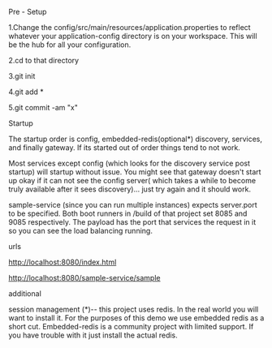Pre - Setup

1.Change the config/src/main/resources/application.properties to reflect whatever your application-config directory is on your workspace.  This will be the hub for all your configuration.

2.cd to that directory

3.git init

4.git add *

5.git commit -am "x"



Startup

The startup order is config, embedded-redis(optional*) discovery, services, and finally gateway.   If its started out of order things tend to not work.

Most services except config (which looks for the discovery service post startup) will startup without issue.  You might see that gateway doesn't start up okay if it can not see the config server( which takes a while to become truly available after it sees discovery)... just try again and it should work.   

sample-service (since you can run multiple instances) expects server.port to be specified.  Both boot runners in /build of that project set 8085 and 9085 respectively.  The payload has the port that services the request in it so you can see the load balancing running.



urls

<http://localhost:8080/index.html>

<http://localhost:8080/sample-service/sample>



additional 

session management (*)-- this project uses redis. In the real world you will want to install it.  For the purposes of this demo we use embedded redis as a short cut.  Embedded-redis is a community project with limited support.  If you have trouble with it just install the actual redis.